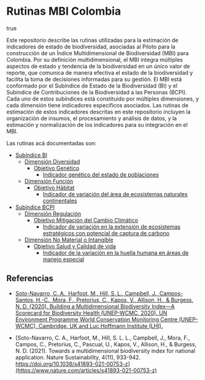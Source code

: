 Rutinas MBI Colombia
================
true

Este repositorio describe las rutinas utilizadas para la estimación de
indicadores de estado de biodiversidad, asociadas al Piloto para la
construcción de un Índice Multidimensional de Biodiversidad (MBI) para
Colombia. Por su definición multidimensional, el MBI integra múltiples
aspectos de estado y tendencia de la biodiversidad en un único valor de
reporte, que comunica de manera efectiva el estado de la biodiversidad y
facilita la toma de decisiones informadas para su gestión. El MBI está
conformado por el Subíndice de Estado de la Biodiversidad (BI) y el
Subíndice de Contribuciones de la Biodiversidad a las Personas (BCPI).
Cada uno de estos subíndices está constituido por múltiples dimensiones,
y cada dimensión tiene indicadores específicos asociados. Las rutinas de
estimación de estos indicadores descritas en este repositorio incluyen
la organización de insumos, el procesamiento y análisis de datos, y la
estimación y normalización de los indicadores para su integración en el
MBI.

Las rutinas acá documentadas son:

- [Subíndice BI](./MBI/BI_subindex)
  - [Dimensión Diversidad](./MBI/BI_subindex/Dimension_Diversity)
    - [Objetivo
      Genético](./MBI/BI_subindex/Dimension_Diversity/Objective_Genetic)
      - [Indicador genético del estado de
        poblaciones](./MBI/BI_subindex/Dimension_Diversity/Objective_Genetic/GeneticStatePopulations)
  - [Dimensión Función](./MBI/BI_subindex/Dimension_Function)
    - [Objetivo
      Hábitat](./MBI/BI_subindex/Dimension_Function/Objective_Habitat)
      - [Indicador de variación del área de ecosistemas naturales
        continentales](./MBI/BI_subindex/Dimension_Function/Objective_Habitat/VariationNaturalEcosystemsArea)
- [Subíndice BCPI](./MBI/BCPI_subindex)
  - [Dimensión Regulación](./MBI/BCPI_subindex/Dimension_Regulation)
    - [Objetivo Mitigación del Cambio
      Climático](./MBI/BCPI_subindex/Dimension_Regulation/Objective_ClimateChangeMitigation)
      - [Indicador de variación en la extensión de ecosistemas
        estratégicos con potencial de captura de
        carbono](./MBI/BCPI_subindex/Dimension_Regulation/Objective_ClimateChangeMitigation/VariationStrategicEcosystemsCarbonCapture)
  - [Dimensión No Material o
    Intangible](./MBI/BCPI_subindex/Dimension_NonMaterialIntangible)
    - [Objetivo Salud y Calidad de
      vida](./MBI/BCPI_subindex/Dimension_NonMaterialIntangible/Objective_HealthQualityLife)
      - [Indicador de la variación en la huella humana en áreas de
        manejo
        especial](./MBI/BCPI_subindex/Dimension_NonMaterialIntangible/Objective_HealthQualityLife/VariationHumanFootprintSpecialAreas)

## Referencias

- [Soto-Navarro, C. A., Harfoot, M., Hill, S. L., Campbell, J.,
  Campos-Santos, H.-C., Mora, F., Pretorius, C., Kapos, V., Allison, H.,
  & Burgess, N. D. (2020). Building a Multidimensional Biodiversity
  Index—A Scorecard for Biodiversity Health (UNEP-WCMC, 2020). UN
  Environment Programme World Conservation Monitoring Centre
  (UNEP-WCMC), Cambridge, UK and Luc Hoffmann Institute
  (LHI).](https://wedocs.unep.org/bitstream/handle/20.500.11822/38023/biodiversity_index.pdf?sequence=3&isAllowed=y)

- [Soto-Navarro, C. A., Harfoot, M., Hill, S. L. L., Campbell, J., Mora,
  F., Campos, C., Pretorius, C., Pascual, U., Kapos, V., Allison, H., &
  Burgess, N. D. (2021). Towards a multidimensional biodiversity index
  for national application. Nature Sustainability, 4(11), 933-942.
  https://doi.org/10.1038/s41893-021-00753-z](https://www.nature.com/articles/s41893-021-00753-z)
